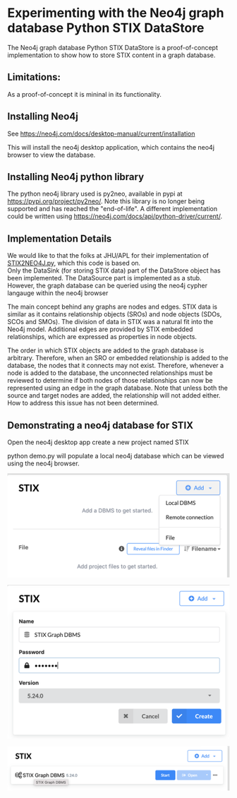# Experimenting with the Neo4j graph database Python STIX DataStore

The Neo4j graph database Python STIX DataStore is a proof-of-concept implementation to show how to store STIX content in a graph database. 

## Limitations:

 As a proof-of-concept it is mininal in its functionality.  
 
## Installing Neo4j

See https://neo4j.com/docs/desktop-manual/current/installation

This will install the neo4j desktop application, which contains the neo4j browser to view the database.

## Installing Neo4j python library

The python neo4j library used is py2neo, available in pypi at https://pypi.org/project/py2neo/.  Note this library is no longer being supported and has reached the "end-of-life". A different implementation could be written using https://neo4j.com/docs/api/python-driver/current/.

## Implementation Details

We would like to that the folks at JHU/APL for their implementation of [STIX2NEO4J.py](https://github.com/opencybersecurityalliance/oca-iob/tree/main/STIX2NEO4J%20Converter), which this code is based on.  
Only the DataSink (for storing STIX data) part of the DataStore object has been implemented.  The DataSource part is implemented as a stub.  However, the graph database can be queried using the neo4j cypher langauge within
the neo4j browser

The main concept behind any graphs are nodes and edges.  STIX data is similar as it contains relationship objects (SROs) and node objects (SDOs, SCOs and SMOs).  The division of data in STIX was a natural fit
into the Neo4j model.  Additional edges are provided by STIX embedded relationships, which are expressed as properties in node objects. 

The order in which STIX objects are added to the graph database is arbitrary. Therefore, when an SRO or embedded relationship is added to the database, the nodes that it connects may not exist.  Therefore, whenever a node is 
added to the database, the unconnected relationships must be reviewed to determine if both nodes of those relationships can now be represented using an edge in the graph database.  Note that unless both the source and target nodes are added, 
the relationship will not added either.  How to address this issue has not been determined.

## Demonstrating a neo4j database for STIX

Open the neo4j desktop app create a new project named STIX

python demo.py <STIX bundle file> will populate a local neo4j database which can be viewed using the neo4j browser.

![](docs/diagrams/select-dbms.png "")

![](docs/diagrams/create-dbms.png "")

![](docs/diagrams/start-dbms.png "")
